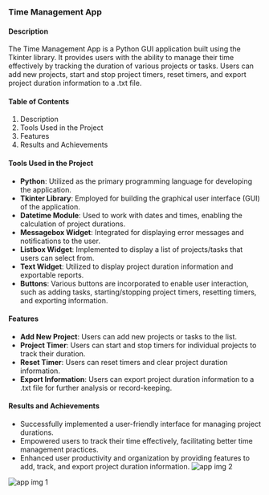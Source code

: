 ### Time Management App

#### Description

The Time Management App is a Python GUI application built using the Tkinter library. It provides users with the ability to manage their time effectively by tracking the duration of various projects or tasks. Users can add new projects, start and stop project timers, reset timers, and export project duration information to a .txt file.

#### Table of Contents

1. Description
2. Tools Used in the Project
3. Features
4. Results and Achievements

#### Tools Used in the Project

- **Python**: Utilized as the primary programming language for developing the application.
- **Tkinter Library**: Employed for building the graphical user interface (GUI) of the application.
- **Datetime Module**: Used to work with dates and times, enabling the calculation of project durations.
- **Messagebox Widget**: Integrated for displaying error messages and notifications to the user.
- **Listbox Widget**: Implemented to display a list of projects/tasks that users can select from.
- **Text Widget**: Utilized to display project duration information and exportable reports.
- **Buttons**: Various buttons are incorporated to enable user interaction, such as adding tasks, starting/stopping project timers, resetting timers, and exporting information.

#### Features

- **Add New Project**: Users can add new projects or tasks to the list.
- **Project Timer**: Users can start and stop timers for individual projects to track their duration.
- **Reset Timer**: Users can reset timers and clear project duration information.
- **Export Information**: Users can export project duration information to a .txt file for further analysis or record-keeping.

#### Results and Achievements

- Successfully implemented a user-friendly interface for managing project durations.
- Empowered users to track their time effectively, facilitating better time management practices.
- Enhanced user productivity and organization by providing features to add, track, and export project duration information.
![app img 2](https://github.com/bardack134/App-Management-Time-Tracker/assets/142977989/0411add0-aaa0-4abd-b17b-a137ded20d08)

![app img 1](https://github.com/bardack134/App-Management-Time-Tracker/assets/142977989/899fde38-7489-472d-b5be-e9184b26d997)
